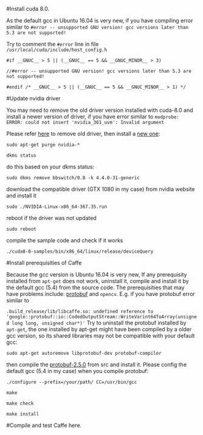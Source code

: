 #Install cuda 8.0.

As the default gcc in Ubuntu 16.04 is very new, if you have compiling error similar to `#error -- unsupported GNU version! gcc versions later than 5.3 are not supported!`

Try to comment the `#error` line in file `/usr/local/cuda/include/host_config.h`

`#if __GNUC__ > 5 || (__GNUC__ == 5 && __GNUC_MINOR__ > 3)`

`//#error -- unsupported GNU version! gcc versions later than 5.3 are not supported!`

`#endif /* __GNUC__ > 5 || (__GNUC__ == 5 && __GNUC_MINOR__ > 1) */`

#Update nvidia driver

You may need to remove the old driver version installed with cuda-8.0 and install a newer version of driver, if you have error similar to `modprobe: ERROR: could not insert 'nvidia_361_uvm': Invalid argument`

Please refer [here](https://codeyarns.com/2013/02/07/how-to-fix-nvidia-driver-failure-on-ubuntu/) to remove old driver, then install a [new one](http://www.nvidia.com/Download/index.aspx?lang=en-us):

`sudo apt-get purge nvidia-*`

`dkms status`

do this based on your dkms status:

`sudo dkms remove bbswitch/0.8 -k 4.4.0-31-generic`

download the compatible driver (GTX 1080 in my case) from nvidia website and install it

`sudo ./NVIDIA-Linux-x86_64-367.35.run`

reboot if the driver was not updated

`sudo reboot `

compile the sample code and check if it works

`./cuda8-0-samples/bin/x86_64/linux/release/deviceQuery `

#Install prerequisities of Caffe

Because the gcc version is Ubuntu 16.04 is very new, If any prerequisity installed from `apt-get` does not work, uninstall it, compile and install it by the default gcc (5.4) from the source code. The prerequisities that may have problems include: [protobuf](https://github.com/BVLC/caffe/issues/3046) and `opencv`. E.g. if you have protobuf error similar to

`.build_release/lib/libcaffe.so: undefined reference to 'google::protobuf::io::CodedOutputStream::WriteVarint64ToArray(unsigned long long, unsigned char*)'`
Try to uninstall the protobuf installed by `apt-get`, the one installed by apt-get might have been compiled by a older gcc version, so its shared libraries may not be compatible with your default gcc:

`sudo apt-get autoremove libprotobuf-dev protobuf-compiler`

then compile the [protobuf-2.5.0](https://github.com/google/protobuf/tree/v2.5.0) from src and install it. Please config the default gcc (5.4 in my case) when you compile protobuf:

`./configure --prefix=/your/path/ CC=/usr/bin/gcc`

`make`

`make check`

`make install`

#Compile and test Caffe here.